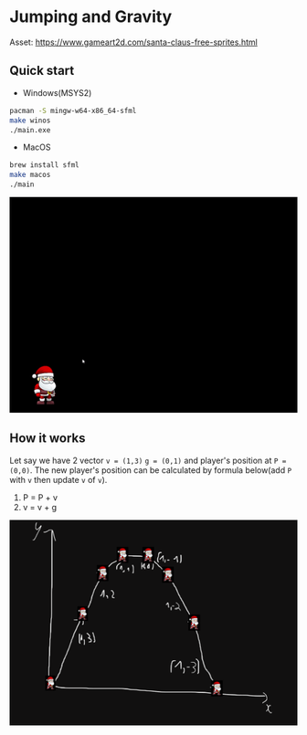 # Jumping and Gravity

Asset: https://www.gameart2d.com/santa-claus-free-sprites.html

## Quick start

- Windows(MSYS2)

```bash
pacman -S mingw-w64-x86_64-sfml
make winos
./main.exe
```

- MacOS

```bash
brew install sfml
make macos
./main
```

![Jumping](demo_jumping.gif)

## How it works

Let say we have 2 vector `v = (1,3)` `g = (0,1)` and player's position at `P = (0,0)`. The new player's position can be calculated by formula below(add `P` with `v` then update `v` of `v`).

1. P = P + v
2. v = v + g


![How it work](howitwork.png)